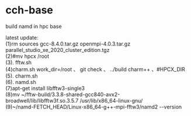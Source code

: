 # cch-base
build namd in hpc base  
  
latest update:  
(1)rm sources gcc-8.4.0.tar.gz openmpi-4.0.3.tar.gz parallel_studio_xe_2020_cluster_edition.tgz  
(2)#mv hpcx /root  
(3). fftw.sh  
(4)charm.sh work_dir=/root 、 git check 、 ../build charm++ 、#HPCX_DIR  
(5). charm.sh  
(6). namd.sh  
(7)apt-get install libfftw3-single3  
(8)mv ~/fftw-build/3.3.8-shared-gcc840-avx2-broadwell/lib/libfftw3f.so.3.5.7 /usr/lib/x86_64-linux-gnu/  
(9)~/namd-FETCH_HEAD/Linux-x86_64-g++-mpi-fftw3/namd2 --version  
